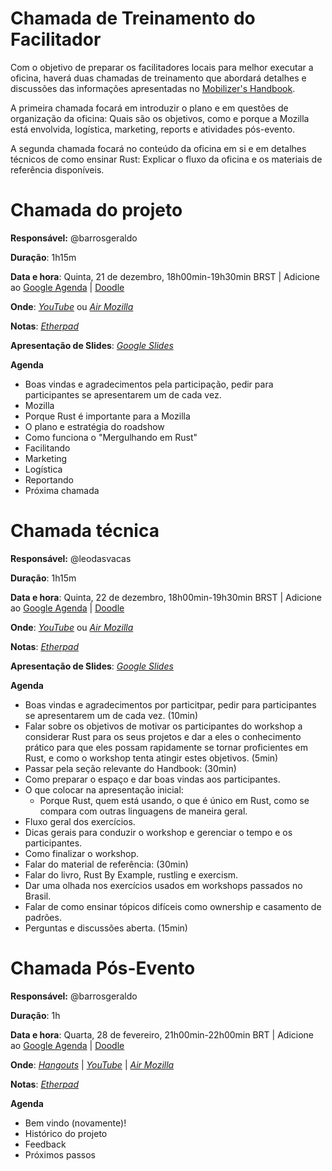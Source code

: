 # Chamada de Treinamento do Facilitador
Com o objetivo de preparar os facilitadores locais para melhor executar a oficina, haverá duas chamadas de treinamento que abordará detalhes e discussões das informações apresentadas no [Mobilizer's Handbook](../rust_brazil_mobilizers_handbook).

A primeira chamada focará em introduzir o plano e em questões de organização da oficina: Quais são os objetivos, como e porque a Mozilla está envolvida, logística, marketing, reports e atividades pós-evento.

A segunda chamada focará no conteúdo da oficina em si e em detalhes técnicos de como ensinar Rust: Explicar o fluxo da oficina e os materiais de referência disponíveis.

# Chamada do projeto

**Responsável:** @barrosgeraldo

**Duração**: 1h15m

**Data e hora**: Quinta, 21 de dezembro, 18h00min-19h30min BRST | Adicione ao [Google Agenda](https://calendar.google.com/event?action=TEMPLATE&tmeid=NHQxczl2OHIzOGxkYm9nN2E4bThxbXMxMmMgZ2VyYWxkb2JhcnJvc0Btb3ppbGxhYnIub3Jn&tmsrc=geraldobarros%40mozillabr.org) | [Doodle](https://doodle.com/poll/95ndedr79xe86sn2)

**Onde**: [*YouTube*](https://youtu.be/4rlxB0_HD_I?t=746) ou [*Air Mozilla*](https://air.mozilla.org/project-call-2018-rust-roadshow-brazil/)

**Notas**: [*Etherpad*](https://public.etherpad-mozilla.org/p/2018rustroadshowbrasil)

**Apresentação de Slides**: [*Google Slides*](https://docs.google.com/presentation/d/e/2PACX-1vROHKZzd7Nk78OqfmnMFeBEjGKTPDrETrw4KUXGCUtK1G5yq8gFA9sO6K53kc22mQP3pF2FUac_8spP/pub?start=false&loop=false&delayms=3000)

**Agenda**

- Boas vindas e agradecimentos pela participação, pedir para participantes se apresentarem um de cada vez.
- Mozilla
- Porque Rust é importante para a Mozilla
- O plano e estratégia do roadshow
- Como funciona o "Mergulhando em Rust"
- Facilitando
- Marketing
- Logística
- Reportando
- Próxima chamada

# Chamada técnica

**Responsável:** @leodasvacas

**Duração**: 1h15m

**Data e hora**: Quinta, 22 de dezembro, 18h00min-19h30min BRST | Adicione ao [Google Agenda](https://calendar.google.com/event?action=TEMPLATE&tmeid=Mm5jZm92ZzdsbG80bDBodmgzaWw4aGJwYXAgZ2VyYWxkb2JhcnJvc0Btb3ppbGxhYnIub3Jn&tmsrc=geraldobarros%40mozillabr.org) | [Doodle](https://doodle.com/poll/95ndedr79xe86sn2)

**Onde**: [*YouTube*](https://youtu.be/1jF3cI6aFJI?t=587) ou [*Air Mozilla*](https://air.mozilla.org/tech-call-rust-roadshow-brasil-2018/)

**Notas**: [*Etherpad*](https://public.etherpad-mozilla.org/p/2018rustroadshowbrasil#lineNumber=131)

**Apresentação de Slides**: [*Google Slides*](https://docs.google.com/presentation/d/e/2PACX-1vTdsv3U_-L_rqznjBcx3EZuTcl0zeC_SrirYmwFxu6X7nu9z2FgUqjtsaWfkEeM0ct03F9UFJBz4rBL/pub?start=false&loop=false&delayms=60000)

**Agenda**

- Boas vindas e agradecimentos por particitpar, pedir para participantes se apresentarem um de cada vez. (10min)
- Falar sobre os objetivos de motivar os participantes do workshop a considerar Rust para os seus projetos e dar a eles o conhecimento prático para que eles possam rapidamente se tornar proficientes em Rust, e como o workshop tenta atingir estes objetivos. (5min)
- Passar pela seção relevante do Handbook: (30min)
- Como preparar o espaço e dar boas vindas aos participantes.
- O que colocar na apresentação inicial:
  - Porque Rust, quem está usando, o que é único em Rust, como se compara com outras linguagens de maneira geral.
- Fluxo geral dos exercícios.
- Dicas gerais para conduzir o workshop e gerenciar o tempo e os participantes.
- Como finalizar o workshop.
- Falar do material de referência: (30min)
- Falar do livro, Rust By Example, rustling e exercism.
- Dar uma olhada nos exercícios usados em workshops passados no Brasil.
- Falar de como ensinar tópicos difíceis como ownership e casamento de padrões.
- Perguntas e discussões aberta. (15min)

# Chamada Pós-Evento

**Responsável:** @barrosgeraldo

**Duração**: 1h

**Data e hora**: Quarta, 28 de fevereiro, 21h00min-22h00min BRT | Adicione ao [Google Agenda](https://calendar.google.com/event?action=TEMPLATE&tmeid=MGl0OHFlMDNndm5qYjJvOXV2MHM2bWJqaDMgZ2VyYWxkb2JhcnJvc0Btb3ppbGxhYnIub3Jn&tmsrc=geraldobarros%40mozillabr.org) | [Doodle](https://doodle.com/poll/e2xvz7er56z35gza)

**Onde**: [*Hangouts*](https://hangouts.google.com/hangouts/_/fj53qh3o4vey5nqtyq3gprsopae) | [*YouTube*](http://youtu.be/nxLLnQ6jlsg) | [*Air Mozilla*](#)

**Notas**: [*Etherpad*](https://public.etherpad-mozilla.org/p/2018rustroadshowbrasil#lineNumber=247)

**Agenda**

- Bem vindo (novamente)!
- Histórico do projeto
- Feedback
- Próximos passos
